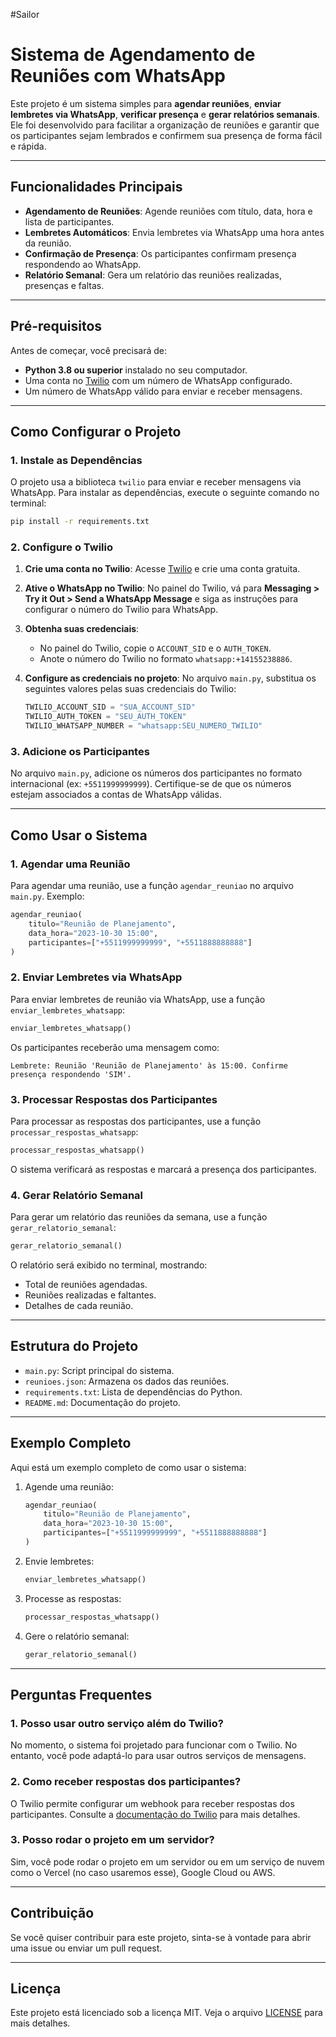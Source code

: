 #Sailor

# Sistema de Agendamento de Reuniões com WhatsApp

Este projeto é um sistema simples para **agendar reuniões**, **enviar lembretes via WhatsApp**, **verificar presença** e **gerar relatórios semanais**. Ele foi desenvolvido para facilitar a organização de reuniões e garantir que os participantes sejam lembrados e confirmem sua presença de forma fácil e rápida.

---

## Funcionalidades Principais

- **Agendamento de Reuniões**: Agende reuniões com título, data, hora e lista de participantes.
- **Lembretes Automáticos**: Envia lembretes via WhatsApp uma hora antes da reunião.
- **Confirmação de Presença**: Os participantes confirmam presença respondendo ao WhatsApp.
- **Relatório Semanal**: Gera um relatório das reuniões realizadas, presenças e faltas.

---

## Pré-requisitos

Antes de começar, você precisará de:
- **Python 3.8 ou superior** instalado no seu computador.
- Uma conta no [Twilio](https://www.twilio.com/) com um número de WhatsApp configurado.
- Um número de WhatsApp válido para enviar e receber mensagens.

---

## Como Configurar o Projeto

### 1. Instale as Dependências

O projeto usa a biblioteca `twilio` para enviar e receber mensagens via WhatsApp. Para instalar as dependências, execute o seguinte comando no terminal:

```bash
pip install -r requirements.txt
```

### 2. Configure o Twilio

1. **Crie uma conta no Twilio**: Acesse [Twilio](https://www.twilio.com/) e crie uma conta gratuita.
2. **Ative o WhatsApp no Twilio**: No painel do Twilio, vá para **Messaging > Try it Out > Send a WhatsApp Message** e siga as instruções para configurar o número do Twilio para WhatsApp.
3. **Obtenha suas credenciais**:
   - No painel do Twilio, copie o `ACCOUNT_SID` e o `AUTH_TOKEN`.
   - Anote o número do Twilio no formato `whatsapp:+14155238886`.

4. **Configure as credenciais no projeto**:
   No arquivo `main.py`, substitua os seguintes valores pelas suas credenciais do Twilio:

   ```python
   TWILIO_ACCOUNT_SID = "SUA_ACCOUNT_SID"
   TWILIO_AUTH_TOKEN = "SEU_AUTH_TOKEN"
   TWILIO_WHATSAPP_NUMBER = "whatsapp:SEU_NUMERO_TWILIO"
   ```

### 3. Adicione os Participantes

No arquivo `main.py`, adicione os números dos participantes no formato internacional (ex: `+5511999999999`). Certifique-se de que os números estejam associados a contas de WhatsApp válidas.

---

## Como Usar o Sistema

### 1. Agendar uma Reunião

Para agendar uma reunião, use a função `agendar_reuniao` no arquivo `main.py`. Exemplo:

```python
agendar_reuniao(
    titulo="Reunião de Planejamento",
    data_hora="2023-10-30 15:00",
    participantes=["+5511999999999", "+5511888888888"]
)
```

### 2. Enviar Lembretes via WhatsApp

Para enviar lembretes de reunião via WhatsApp, use a função `enviar_lembretes_whatsapp`:

```python
enviar_lembretes_whatsapp()
```

Os participantes receberão uma mensagem como:
```
Lembrete: Reunião 'Reunião de Planejamento' às 15:00. Confirme presença respondendo 'SIM'.
```

### 3. Processar Respostas dos Participantes

Para processar as respostas dos participantes, use a função `processar_respostas_whatsapp`:

```python
processar_respostas_whatsapp()
```

O sistema verificará as respostas e marcará a presença dos participantes.

### 4. Gerar Relatório Semanal

Para gerar um relatório das reuniões da semana, use a função `gerar_relatorio_semanal`:

```python
gerar_relatorio_semanal()
```

O relatório será exibido no terminal, mostrando:
- Total de reuniões agendadas.
- Reuniões realizadas e faltantes.
- Detalhes de cada reunião.

---

## Estrutura do Projeto

- `main.py`: Script principal do sistema.
- `reunioes.json`: Armazena os dados das reuniões.
- `requirements.txt`: Lista de dependências do Python.
- `README.md`: Documentação do projeto.

---

## Exemplo Completo

Aqui está um exemplo completo de como usar o sistema:

1. Agende uma reunião:
   ```python
   agendar_reuniao(
       titulo="Reunião de Planejamento",
       data_hora="2023-10-30 15:00",
       participantes=["+5511999999999", "+5511888888888"]
   )
   ```

2. Envie lembretes:
   ```python
   enviar_lembretes_whatsapp()
   ```

3. Processe as respostas:
   ```python
   processar_respostas_whatsapp()
   ```

4. Gere o relatório semanal:
   ```python
   gerar_relatorio_semanal()
   ```

---

## Perguntas Frequentes

### 1. Posso usar outro serviço além do Twilio?
No momento, o sistema foi projetado para funcionar com o Twilio. No entanto, você pode adaptá-lo para usar outros serviços de mensagens.

### 2. Como receber respostas dos participantes?
O Twilio permite configurar um webhook para receber respostas dos participantes. Consulte a [documentação do Twilio](https://www.twilio.com/docs/whatsapp/api) para mais detalhes.

### 3. Posso rodar o projeto em um servidor?
Sim, você pode rodar o projeto em um servidor ou em um serviço de nuvem como o Vercel (no caso usaremos esse), Google Cloud ou AWS.

---

## Contribuição

Se você quiser contribuir para este projeto, sinta-se à vontade para abrir uma issue ou enviar um pull request.

---

## Licença

Este projeto está licenciado sob a licença MIT. Veja o arquivo [LICENSE](LICENSE) para mais detalhes.
```
